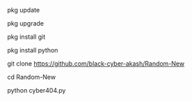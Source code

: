 pkg update

pkg upgrade

pkg install git

pkg install python

git clone https://github.com/black-cyber-akash/Random-New

cd Random-New

python cyber404.py
